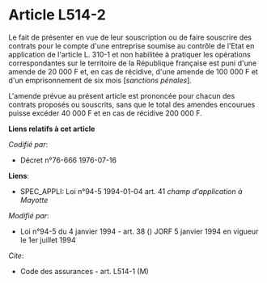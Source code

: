 # Article L514-2

Le fait de présenter en vue de leur souscription ou de faire souscrire des contrats pour le compte d'une entreprise soumise
au contrôle de l'Etat en application de l'article L. 310-1 et non habilitée à pratiquer les opérations correspondantes sur le
territoire de la République française est puni d'une amende de 20 000 F et, en cas de récidive, d'une amende de 100 000 F et
d'un emprisonnement de six mois [*sanctions pénales*].

L'amende prévue au présent article est prononcée pour chacun des contrats proposés ou souscrits, sans que le total des
amendes encourues puisse excéder 40 000 F et en cas de récidive 200 000 F.

**Liens relatifs à cet article**

_Codifié par_:

  - Décret n°76-666 1976-07-16

**Liens**:

  - SPEC_APPLI: Loi n°94-5 1994-01-04 art. 41 *champ d'application à Mayotte*

_Modifié par_:

  - Loi n°94-5 du 4 janvier 1994 - art. 38 () JORF 5 janvier 1994 en vigueur le 1er juillet 1994

_Cite_:

  - Code des assurances - art. L514-1 (M)
